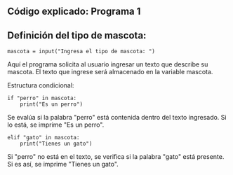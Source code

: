 ## Código explicado: Programa 1
## Definición del tipo de mascota:

```
mascota = input("Ingresa el tipo de mascota: ")
```
Aquí el programa solicita al usuario ingresar un texto que describe su mascota. El texto que ingrese será almacenado en la variable mascota.

Estructura condicional:
```
if "perro" in mascota:
    print("Es un perro")
```
Se evalúa si la palabra "perro" está contenida dentro del texto ingresado.
Si lo está, se imprime "Es un perro".
```
elif "gato" in mascota:
    print("Tienes un gato")
```
Si "perro" no está en el texto, se verifica si la palabra "gato" está presente.
Si es así, se imprime "Tienes un gato".
